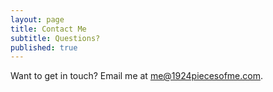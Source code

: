 ```yaml
---
layout: page
title: Contact Me
subtitle: Questions?
published: true
---
```


Want to get in touch? Email me at [me@1924piecesofme.com](mailto:me@1924piecesofme.com).
